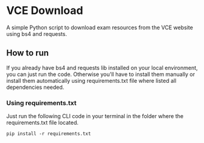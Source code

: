 # VCE Download
A simple Python script to download exam resources from the VCE website using bs4 and requests.
## How to run
If you already have bs4 and requests lib installed on your local environment, you can just run the code.
Otherwise you'll have to install them manually or install them automatically using requirements.txt file where listed all dependencies needed.
### Using requirements.txt
Just run the following CLI code in your terminal in the folder where the requirements.txt file located. 
```
pip install -r requirements.txt
```
